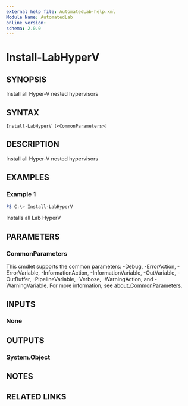 ```yaml
---
external help file: AutomatedLab-help.xml
Module Name: AutomatedLab
online version:
schema: 2.0.0
---
```


# Install-LabHyperV

## SYNOPSIS
Install all Hyper-V nested hypervisors

## SYNTAX

```
Install-LabHyperV [<CommonParameters>]
```

## DESCRIPTION
Install all Hyper-V nested hypervisors

## EXAMPLES

### Example 1
```powershell
PS C:\> Install-LabHyperV
```

Installs all Lab HyperV

## PARAMETERS

### CommonParameters
This cmdlet supports the common parameters: -Debug, -ErrorAction, -ErrorVariable, -InformationAction, -InformationVariable, -OutVariable, -OutBuffer, -PipelineVariable, -Verbose, -WarningAction, and -WarningVariable. For more information, see [about_CommonParameters](http://go.microsoft.com/fwlink/?LinkID=113216).

## INPUTS

### None

## OUTPUTS

### System.Object
## NOTES

## RELATED LINKS
